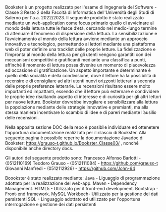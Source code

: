 Bookster è un progetto realizzato per l'esame di Ingegneria del Software - Classe 3 Resto 2 della Facoltà di Informatica dell'Università degli Studi di Salerno per l'a.a. 2022/2023. 
Il seguente prodotto è stato realizzato mediante un web-application come focus primario quello di avvicinare al mondo della lettura tutte le fasce d’età, cercando nel medio-lungo termine di attenuare il fenomeno di dispersione della lettura. La sensibilizzazione e l’avvicinamento al mondo della lettura avviene mediante un approccio innovativo e tecnologico, permettendo ai lettori mediante una piattaforma web di poter definire una tracklist delle proprie letture.
La fidelizzazione e l’impronta al mondo della lettura per gli utenti vengono garantiti con dei meccanismi competitivi e gratificanti mediante una classifica a punti, affinché il momento di lettura possa divenire un momento di piacevolezza ed occasione di gratificazione. 
Un aspetto importante e determinante è quello della socialità e della condivisione, dove il lettore ha la possibilità di recensire e di consigliare ad altri utenti nuovi orizzonti letterari a seconda delle proprie preferenze letterarie. Le recensioni risultano essere molto importanti ed impattanti, essendo che il lettore può esternare e condividere le proprie idee risultando aspetto di interesse e di curiosità per gli altri lettori per nuove letture. 
Bookster dovrebbe invogliare e sensibilizzare alla lettura la popolazione mediante delle strategie innovative e premianti, ma alla stessa maniera incentivare lo scambio di idee e di pareri mediante l’ausilio delle recensioni.

Nella apposita sezione DOC della repo è possibile individuare ed ottenetere l'opportuna documentazione realizzata per il rilascio di Bookster. 
Alla seguente pagina è possibile reperire la documentazione Javadoc di Bookster: https://grauso-t.github.io/Bookster_Classe03/ , nonché disponibile anche directory docs.

Gli autori del seguente prodotto sono:
Francesco Alfonso Barlotti - (0512110169)
Teodoro Grauso - (0512111084) - https://github.com/grauso-t
Giovanni Manfredi - (0512112926) - https://github.com/John-64

Boookster è stato realizzato mediante: 
Java - Liguaggio di programmazione adottato per la realizzazione del web-app.
Maven - Dependency Management.
HTML5 - Utilizzato per il front-end development.
Bootstrap - Front-end framework.
MySQL Workbech- Utilizzato per la gestione dei dati persistenti
SQL - Linguaggio adottato ed utilizzato per l'opportuna interrogazione e gestione dei dati persistenti
